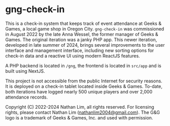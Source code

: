 # gng-check-in

This is a check-in system that keeps track of event attendance at Geeks & Games, a local game shop in Oregon City. `gng-check-in` was commissioned in August 2022 by the late Anna Wessel, the former manager of Geeks & Games. The original iteration was a janky PHP app. This newer iteration, developed in late summer of 2024, brings several improvements to the user interface and management interface, including new sorting options for check-in data and a reactive UI using modern ReactJS features.

A PHP backend is located in `/gng`, the frontend is located in `src/app` and is built using NextJS.

This project is not accessible from the public Internet for security reasons. It is deployed on a check-in tablet located inside Geeks & Games. To-date, both iterations have logged nearly 500 unique players and over 2,000 attendance records.

Copyright (C) 2022-2024 Nathan Lim, all rights reserved. For licensing rights, please contact Nathan Lim (nathanlim2004@gmail.com). The G&G logo is a trademark of Geeks & Games, Inc. and used with permission.